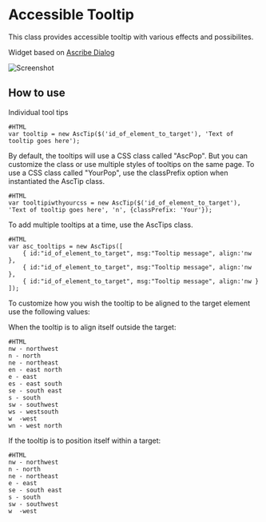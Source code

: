 Accessible Tooltip
===========

This class provides accessible tooltip with various effects and possibilites.

Widget based on <a href="http://mootools.net/forge/p/ascribe_dialog">Ascribe Dialog</a>

![Screenshot](http://www.accessiblemootoolsdemo.iao.fraunhofer.de/Mootools_Widgets/img/Tooltip.png)

How to use
----------

Individual tool tips

	#HTML
	var tooltip = new AscTip($('id_of_element_to_target'), 'Text of tooltip goes here');

By default, the tooltips will use a CSS class called "AscPop". But you can customize the class or use multiple styles of tooltips on the same page. To use a CSS class called "YourPop", use the classPrefix option when instantiated the AscTip class. 

	#HTML
	var tooltipiwthyourcss = new AscTip($('id_of_element_to_target'), 'Text of tooltip goes here', 'n', {classPrefix: 'Your'});

To add multiple tooltips at a time, use the AscTips class. 

	#HTML
	var asc_tooltips = new AscTips([
		{ id:"id_of_element_to_target", msg:"Tooltip message", align:'nw },
		{ id:"id_of_element_to_target", msg:"Tooltip message", align:'nw },
		{ id:"id_of_element_to_target", msg:"Tooltip message", align:'nw }
	]); 

To customize how you wish the tooltip to be aligned to the target element use the following values:

When the tooltip is to align itself outside the target:

	#HTML
	nw - northwest
	n - north
	ne - northeast
	en - east north
	e - east
	es - east south
	se - south east
	s - south
	sw - southwest
	ws - westsouth
	w  -west
	wn - west north

If the tooltip is to position itself within a target: 

	#HTML
	nw - northwest
	n - north
	ne - northeast
	e - east
	se - south east
	s - south
	sw - southwest
	w  -west
